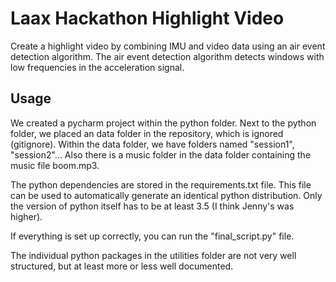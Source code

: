 # Laax Hackathon Highlight Video
Create a highlight video by combining IMU and video data using an air event detection algorithm. The air event detection algorithm detects windows with low frequencies in the acceleration signal.

## Usage
We created a pycharm project within the python folder. Next to the python folder, we placed an data folder in the repository, which is ignored (gitignore). Within the data folder, we have folders named "session1", "session2"... Also there is a music folder in the data folder containing the music file boom.mp3.

The python dependencies are stored in the requirements.txt file. This file can be used to automatically generate an identical python distribution. Only the version of python itself has to be at least 3.5 (I think Jenny's was higher).

If everything is set up correctly, you can run the "final_script.py" file. 

The individual python packages in the utilities folder are not very well structured, but at least more or less well documented.
